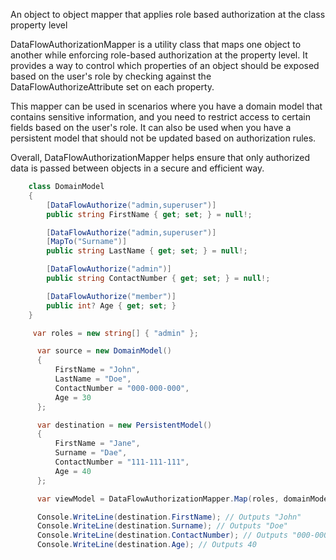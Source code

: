 An object to object mapper that applies role based authorization at the class property level

DataFlowAuthorizationMapper is a utility class that maps one object to another while enforcing role-based authorization at the property level. It provides a way to control which properties of an object should be exposed based on the user's role by checking against the DataFlowAuthorizeAttribute set on each property.

This mapper can be used in scenarios where you have a domain model that contains sensitive information, and you need to restrict access to certain fields based on the user's role. It can also be used when you have a persistent model that should not be updated based on authorization rules.

Overall, DataFlowAuthorizationMapper helps ensure that only authorized data is passed between objects in a secure and efficient way.


```C#
    class DomainModel
    {
        [DataFlowAuthorize("admin,superuser")]
        public string FirstName { get; set; } = null!;

        [DataFlowAuthorize("admin,superuser")]
        [MapTo("Surname")]
        public string LastName { get; set; } = null!;

        [DataFlowAuthorize("admin")]
        public string ContactNumber { get; set; } = null!;

        [DataFlowAuthorize("member")]
        public int? Age { get; set; }
    }

     var roles = new string[] { "admin" };

      var source = new DomainModel()
      {
          FirstName = "John",
          LastName = "Doe",
          ContactNumber = "000-000-000",
          Age = 30
      };

      var destination = new PersistentModel()
      {
          FirstName = "Jane",
          Surname = "Dae",        
          ContactNumber = "111-111-111",
          Age = 40
      };

      var viewModel = DataFlowAuthorizationMapper.Map(roles, domainModel, persistentModel);

      Console.WriteLine(destination.FirstName); // Outputs "John"
      Console.WriteLine(destination.Surname); // Outputs "Doe"
      Console.WriteLine(destination.ContactNumber); // Outputs "000-000-000"
      Console.WriteLine(destination.Age); // Outputs 40
````
